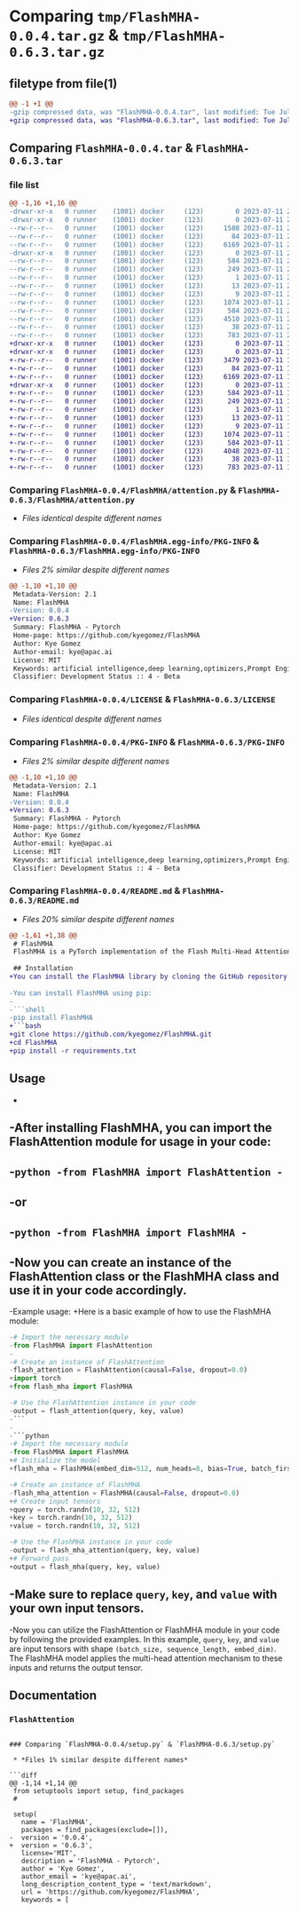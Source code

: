 # Comparing `tmp/FlashMHA-0.0.4.tar.gz` & `tmp/FlashMHA-0.6.3.tar.gz`

## filetype from file(1)

```diff
@@ -1 +1 @@
-gzip compressed data, was "FlashMHA-0.0.4.tar", last modified: Tue Jul 11 22:15:00 2023, max compression
+gzip compressed data, was "FlashMHA-0.6.3.tar", last modified: Tue Jul 11 17:18:16 2023, max compression
```

## Comparing `FlashMHA-0.0.4.tar` & `FlashMHA-0.6.3.tar`

### file list

```diff
@@ -1,16 +1,16 @@
-drwxr-xr-x   0 runner    (1001) docker     (123)        0 2023-07-11 22:15:00.285191 FlashMHA-0.0.4/
-drwxr-xr-x   0 runner    (1001) docker     (123)        0 2023-07-11 22:15:00.285191 FlashMHA-0.0.4/FlashMHA/
--rw-r--r--   0 runner    (1001) docker     (123)     1588 2023-07-11 22:14:48.000000 FlashMHA-0.0.4/FlashMHA/FlashMHA.py
--rw-r--r--   0 runner    (1001) docker     (123)       84 2023-07-11 22:14:48.000000 FlashMHA-0.0.4/FlashMHA/__init__.py
--rw-r--r--   0 runner    (1001) docker     (123)     6169 2023-07-11 22:14:48.000000 FlashMHA-0.0.4/FlashMHA/attention.py
-drwxr-xr-x   0 runner    (1001) docker     (123)        0 2023-07-11 22:15:00.285191 FlashMHA-0.0.4/FlashMHA.egg-info/
--rw-r--r--   0 runner    (1001) docker     (123)      584 2023-07-11 22:15:00.000000 FlashMHA-0.0.4/FlashMHA.egg-info/PKG-INFO
--rw-r--r--   0 runner    (1001) docker     (123)      249 2023-07-11 22:15:00.000000 FlashMHA-0.0.4/FlashMHA.egg-info/SOURCES.txt
--rw-r--r--   0 runner    (1001) docker     (123)        1 2023-07-11 22:15:00.000000 FlashMHA-0.0.4/FlashMHA.egg-info/dependency_links.txt
--rw-r--r--   0 runner    (1001) docker     (123)       13 2023-07-11 22:15:00.000000 FlashMHA-0.0.4/FlashMHA.egg-info/requires.txt
--rw-r--r--   0 runner    (1001) docker     (123)        9 2023-07-11 22:15:00.000000 FlashMHA-0.0.4/FlashMHA.egg-info/top_level.txt
--rw-r--r--   0 runner    (1001) docker     (123)     1074 2023-07-11 22:14:48.000000 FlashMHA-0.0.4/LICENSE
--rw-r--r--   0 runner    (1001) docker     (123)      584 2023-07-11 22:15:00.285191 FlashMHA-0.0.4/PKG-INFO
--rw-r--r--   0 runner    (1001) docker     (123)     4510 2023-07-11 22:14:48.000000 FlashMHA-0.0.4/README.md
--rw-r--r--   0 runner    (1001) docker     (123)       38 2023-07-11 22:15:00.285191 FlashMHA-0.0.4/setup.cfg
--rw-r--r--   0 runner    (1001) docker     (123)      783 2023-07-11 22:14:48.000000 FlashMHA-0.0.4/setup.py
+drwxr-xr-x   0 runner    (1001) docker     (123)        0 2023-07-11 17:18:16.171331 FlashMHA-0.6.3/
+drwxr-xr-x   0 runner    (1001) docker     (123)        0 2023-07-11 17:18:16.171331 FlashMHA-0.6.3/FlashMHA/
+-rw-r--r--   0 runner    (1001) docker     (123)     3479 2023-07-11 17:18:06.000000 FlashMHA-0.6.3/FlashMHA/FlashMHA.py
+-rw-r--r--   0 runner    (1001) docker     (123)       84 2023-07-11 17:18:06.000000 FlashMHA-0.6.3/FlashMHA/__init__.py
+-rw-r--r--   0 runner    (1001) docker     (123)     6169 2023-07-11 17:18:06.000000 FlashMHA-0.6.3/FlashMHA/attention.py
+drwxr-xr-x   0 runner    (1001) docker     (123)        0 2023-07-11 17:18:16.171331 FlashMHA-0.6.3/FlashMHA.egg-info/
+-rw-r--r--   0 runner    (1001) docker     (123)      584 2023-07-11 17:18:16.000000 FlashMHA-0.6.3/FlashMHA.egg-info/PKG-INFO
+-rw-r--r--   0 runner    (1001) docker     (123)      249 2023-07-11 17:18:16.000000 FlashMHA-0.6.3/FlashMHA.egg-info/SOURCES.txt
+-rw-r--r--   0 runner    (1001) docker     (123)        1 2023-07-11 17:18:16.000000 FlashMHA-0.6.3/FlashMHA.egg-info/dependency_links.txt
+-rw-r--r--   0 runner    (1001) docker     (123)       13 2023-07-11 17:18:16.000000 FlashMHA-0.6.3/FlashMHA.egg-info/requires.txt
+-rw-r--r--   0 runner    (1001) docker     (123)        9 2023-07-11 17:18:16.000000 FlashMHA-0.6.3/FlashMHA.egg-info/top_level.txt
+-rw-r--r--   0 runner    (1001) docker     (123)     1074 2023-07-11 17:18:06.000000 FlashMHA-0.6.3/LICENSE
+-rw-r--r--   0 runner    (1001) docker     (123)      584 2023-07-11 17:18:16.171331 FlashMHA-0.6.3/PKG-INFO
+-rw-r--r--   0 runner    (1001) docker     (123)     4048 2023-07-11 17:18:06.000000 FlashMHA-0.6.3/README.md
+-rw-r--r--   0 runner    (1001) docker     (123)       38 2023-07-11 17:18:16.171331 FlashMHA-0.6.3/setup.cfg
+-rw-r--r--   0 runner    (1001) docker     (123)      783 2023-07-11 17:18:06.000000 FlashMHA-0.6.3/setup.py
```

### Comparing `FlashMHA-0.0.4/FlashMHA/attention.py` & `FlashMHA-0.6.3/FlashMHA/attention.py`

 * *Files identical despite different names*

### Comparing `FlashMHA-0.0.4/FlashMHA.egg-info/PKG-INFO` & `FlashMHA-0.6.3/FlashMHA.egg-info/PKG-INFO`

 * *Files 2% similar despite different names*

```diff
@@ -1,10 +1,10 @@
 Metadata-Version: 2.1
 Name: FlashMHA
-Version: 0.0.4
+Version: 0.6.3
 Summary: FlashMHA - Pytorch
 Home-page: https://github.com/kyegomez/FlashMHA
 Author: Kye Gomez
 Author-email: kye@apac.ai
 License: MIT
 Keywords: artificial intelligence,deep learning,optimizers,Prompt Engineering
 Classifier: Development Status :: 4 - Beta
```

### Comparing `FlashMHA-0.0.4/LICENSE` & `FlashMHA-0.6.3/LICENSE`

 * *Files identical despite different names*

### Comparing `FlashMHA-0.0.4/PKG-INFO` & `FlashMHA-0.6.3/PKG-INFO`

 * *Files 2% similar despite different names*

```diff
@@ -1,10 +1,10 @@
 Metadata-Version: 2.1
 Name: FlashMHA
-Version: 0.0.4
+Version: 0.6.3
 Summary: FlashMHA - Pytorch
 Home-page: https://github.com/kyegomez/FlashMHA
 Author: Kye Gomez
 Author-email: kye@apac.ai
 License: MIT
 Keywords: artificial intelligence,deep learning,optimizers,Prompt Engineering
 Classifier: Development Status :: 4 - Beta
```

### Comparing `FlashMHA-0.0.4/README.md` & `FlashMHA-0.6.3/README.md`

 * *Files 20% similar despite different names*

```diff
@@ -1,61 +1,38 @@
 # FlashMHA
 FlashMHA is a PyTorch implementation of the Flash Multi-Head Attention mechanism. It is designed to be efficient and flexible, allowing for both causal and non-causal attention. The implementation also includes support for the Flash Attention mechanism, which is a highly efficient attention mechanism designed for GPUs.
 
 ## Installation
+You can install the FlashMHA library by cloning the GitHub repository and installing the required dependencies using `pip`:
 
-You can install FlashMHA using pip:
-
-```shell
-pip install FlashMHA
+```bash
+git clone https://github.com/kyegomez/FlashMHA.git
+cd FlashMHA
+pip install -r requirements.txt
 ```
 
 ## Usage
-
-After installing FlashMHA, you can import the FlashAttention module for usage in your code:
-
-```python
-from FlashMHA import FlashAttention
-```
-
-or
-
-```python
-from FlashMHA import FlashMHA
-```
-
-Now you can create an instance of the FlashAttention class or the FlashMHA class and use it in your code accordingly.
-
-Example usage:
+Here is a basic example of how to use the FlashMHA module:
 
 ```python
-# Import the necessary module
-from FlashMHA import FlashAttention
-
-# Create an instance of FlashAttention
-flash_attention = FlashAttention(causal=False, dropout=0.0)
+import torch
+from flash_mha import FlashMHA
 
-# Use the FlashAttention instance in your code
-output = flash_attention(query, key, value)
-```
-
-```python
-# Import the necessary module
-from FlashMHA import FlashMHA
+# Initialize the model
+flash_mha = FlashMHA(embed_dim=512, num_heads=8, bias=True, batch_first=True, dropout=0.0, causal=False)
 
-# Create an instance of FlashMHA
-flash_mha_attention = FlashMHA(causal=False, dropout=0.0)
+# Create input tensors
+query = torch.randn(10, 32, 512)
+key = torch.randn(10, 32, 512)
+value = torch.randn(10, 32, 512)
 
-# Use the FlashMHA instance in your code
-output = flash_mha_attention(query, key, value)
+# Forward pass
+output = flash_mha(query, key, value)
 ```
 
-Make sure to replace `query`, `key`, and `value` with your own input tensors.
-
-Now you can utilize the FlashAttention or FlashMHA module in your code by following the provided examples.
 In this example, `query`, `key`, and `value` are input tensors with shape `(batch_size, sequence_length, embed_dim)`. The FlashMHA model applies the multi-head attention mechanism to these inputs and returns the output tensor.
 
 ## Documentation
 
 
 ### `FlashAttention`
```

### Comparing `FlashMHA-0.0.4/setup.py` & `FlashMHA-0.6.3/setup.py`

 * *Files 1% similar despite different names*

```diff
@@ -1,14 +1,14 @@
 from setuptools import setup, find_packages
 # 
 
 setup(
   name = 'FlashMHA',
   packages = find_packages(exclude=[]),
-  version = '0.0.4',
+  version = '0.6.3',
   license='MIT',
   description = 'FlashMHA - Pytorch',
   author = 'Kye Gomez',
   author_email = 'kye@apac.ai',
   long_description_content_type = 'text/markdown',
   url = 'https://github.com/kyegomez/FlashMHA',
   keywords = [
```


